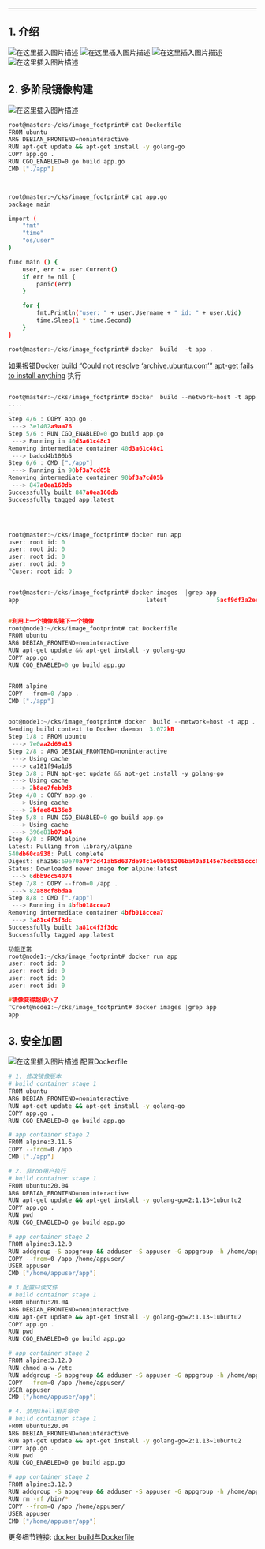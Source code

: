 


-----
## 1. 介绍

![在这里插入图片描述](https://i-blog.csdnimg.cn/blog_migrate/50d1ac47d116368c9e3d074245ca6d59.png)
![在这里插入图片描述](https://i-blog.csdnimg.cn/blog_migrate/c00db9f87df21036b35366817cdb97aa.png)
![在这里插入图片描述](https://i-blog.csdnimg.cn/blog_migrate/a14f9ee014d53467c23d04d4e0f55c06.png)
![在这里插入图片描述](https://i-blog.csdnimg.cn/blog_migrate/7b70d29ce927652388efa1ab9a4621a8.png)
## 2. 多阶段镜像构建
![在这里插入图片描述](https://i-blog.csdnimg.cn/blog_migrate/7b13b769de33c485d78b4890a90b844c.png)

```bash
root@master:~/cks/image_footprint# cat Dockerfile 
FROM ubuntu
ARG DEBIAN_FRONTEND=noninteractive
RUN apt-get update && apt-get install -y golang-go
COPY app.go .
RUN CGO_ENABLED=0 go build app.go
CMD ["./app"]



root@master:~/cks/image_footprint# cat app.go 
package main

import (
    "fmt"
    "time"
    "os/user"
)

func main () {
    user, err := user.Current()
    if err != nil {
        panic(err)
    }

    for {
        fmt.Println("user: " + user.Username + " id: " + user.Uid)
        time.Sleep(1 * time.Second)
    }
}
```

```c
root@master:~/cks/image_footprint# docker  build  -t app .
```
如果报错[Docker build “Could not resolve ‘archive.ubuntu.com’” apt-get fails to install anything](https://ghostwritten.blog.csdn.net/article/details/117083378)
执行
```c

root@master:~/cks/image_footprint# docker  build --network=host -t app .
....
....
Step 4/6 : COPY app.go .
 ---> 3e1402a9aa76
Step 5/6 : RUN CGO_ENABLED=0 go build app.go
 ---> Running in 40d3a61c48c1
Removing intermediate container 40d3a61c48c1
 ---> badcd4b100b5
Step 6/6 : CMD ["./app"]
 ---> Running in 90bf3a7cd05b
Removing intermediate container 90bf3a7cd05b
 ---> 847a0ea160db
Successfully built 847a0ea160db
Successfully tagged app:latest




root@master:~/cks/image_footprint# docker run app
user: root id: 0
user: root id: 0
user: root id: 0
user: root id: 0
^Cuser: root id: 0


root@master:~/cks/image_footprint# docker images  |grep app
app                                    latest              5acf9df3a2ee        About a minute ago   678MB


#利用上一个镜像构建下一个镜像
root@node1:~/cks/image_footprint# cat Dockerfile 
FROM ubuntu
ARG DEBIAN_FRONTEND=noninteractive
RUN apt-get update && apt-get install -y golang-go
COPY app.go .
RUN CGO_ENABLED=0 go build app.go


FROM alpine
COPY --from=0 /app .
CMD ["./app"]


oot@node1:~/cks/image_footprint# docker  build --network=host -t app .
Sending build context to Docker daemon  3.072kB
Step 1/8 : FROM ubuntu
 ---> 7e0aa2d69a15
Step 2/8 : ARG DEBIAN_FRONTEND=noninteractive
 ---> Using cache
 ---> ca181f94a1d8
Step 3/8 : RUN apt-get update && apt-get install -y golang-go
 ---> Using cache
 ---> 2b8ae7feb9d3
Step 4/8 : COPY app.go .
 ---> Using cache
 ---> 2bfae84136e8
Step 5/8 : RUN CGO_ENABLED=0 go build app.go
 ---> Using cache
 ---> 396e81b07b04
Step 6/8 : FROM alpine
latest: Pulling from library/alpine
540db60ca938: Pull complete 
Digest: sha256:69e70a79f2d41ab5d637de98c1e0b055206ba40a8145e7bddb55ccc04e13cf8f
Status: Downloaded newer image for alpine:latest
 ---> 6dbb9cc54074
Step 7/8 : COPY --from=0 /app .
 ---> 82a88cf8bdaa
Step 8/8 : CMD ["./app"]
 ---> Running in 4bfb018ccea7
Removing intermediate container 4bfb018ccea7
 ---> 3a81c4f3f3dc
Successfully built 3a81c4f3f3dc
Successfully tagged app:latest

功能正常
root@node1:~/cks/image_footprint# docker run app
user: root id: 0
user: root id: 0
user: root id: 0
user: root id: 0

#镜像变得超级小了
^Croot@node1:~/cks/image_footprint# docker images |grep app
app                                                                            latest              3a81c4f3f3dc        16 hours ago        7.75MB

```
## 3. 安全加固
![在这里插入图片描述](https://i-blog.csdnimg.cn/blog_migrate/3c329df807aacea4714b62aafe129a7e.png)
配置Dockerfile

```bash
# 1. 修改镜像版本
# build container stage 1
FROM ubuntu
ARG DEBIAN_FRONTEND=noninteractive
RUN apt-get update && apt-get install -y golang-go
COPY app.go .
RUN CGO_ENABLED=0 go build app.go

# app container stage 2
FROM alpine:3.11.6
COPY --from=0 /app .
CMD ["./app"]
```

```bash
# 2. 非roo用户执行
# build container stage 1
FROM ubuntu:20.04
ARG DEBIAN_FRONTEND=noninteractive
RUN apt-get update && apt-get install -y golang-go=2:1.13~1ubuntu2
COPY app.go .
RUN pwd
RUN CGO_ENABLED=0 go build app.go

# app container stage 2
FROM alpine:3.12.0
RUN addgroup -S appgroup && adduser -S appuser -G appgroup -h /home/appuser
COPY --from=0 /app /home/appuser/
USER appuser
CMD ["/home/appuser/app"]
```

```bash
# 3.配置只读文件
# build container stage 1
FROM ubuntu:20.04
ARG DEBIAN_FRONTEND=noninteractive
RUN apt-get update && apt-get install -y golang-go=2:1.13~1ubuntu2
COPY app.go .
RUN pwd
RUN CGO_ENABLED=0 go build app.go

# app container stage 2
FROM alpine:3.12.0
RUN chmod a-w /etc
RUN addgroup -S appgroup && adduser -S appuser -G appgroup -h /home/appuser
COPY --from=0 /app /home/appuser/
USER appuser
CMD ["/home/appuser/app"]
```

```bash
# 4. 禁用shell相关命令
# build container stage 1
FROM ubuntu:20.04
ARG DEBIAN_FRONTEND=noninteractive
RUN apt-get update && apt-get install -y golang-go=2:1.13~1ubuntu2
COPY app.go .
RUN pwd
RUN CGO_ENABLED=0 go build app.go

# app container stage 2
FROM alpine:3.12.0
RUN addgroup -S appgroup && adduser -S appuser -G appgroup -h /home/appuser
RUN rm -rf /bin/*
COPY --from=0 /app /home/appuser/
USER appuser
CMD ["/home/appuser/app"]
```


更多细节链接: [docker build与Dockerfile](https://ghostwritten.blog.csdn.net/article/details/107517710)
